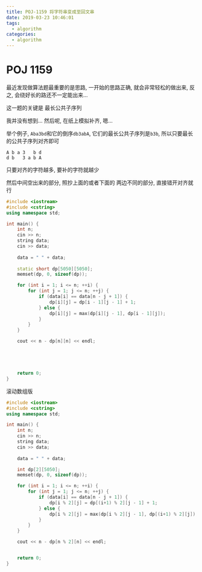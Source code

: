 ```yaml
---
title: POJ-1159 将字符串变成至回文串
date: 2019-03-23 10:46:01
tags:
  - algorithm
categories:
  - algorithm
---
```


# POJ 1159

最近发现做算法题最重要的是思路, 一开始的思路正确, 就会非常轻松的做出来, 反之, 会绕好长的路还不一定能出来...
<!-- more -->

这一题的关键是 最长公共子序列

我并没有想到... 然后呢, 在纸上模拟补齐, 嗯...

举个例子, `Aba3bd`和它的倒序`db3abA`, 它们的最长公共子序列是`b3b`, 所以只要最长的公共子序列对齐即可

```
A b a 3   b d
d b   3 a b A
```

只要对齐的字符越多, 要补的字符就越少

然后中间空出来的部分, 照抄上面的或者下面的
两边不同的部分, 直接错开对齐就行


```c++
#include <iostream>
#include <cstring>
using namespace std;

int main() {
    int n;
    cin >> n;
    string data;
    cin >> data;
    
    data = " " + data;
 
    static short dp[5050][5050];
    memset(dp, 0, sizeof(dp));

    for (int i = 1; i <= n; ++i) {
        for (int j = 1; j <= n; ++j) {
            if (data[i] == data[n - j + 1]) {
                dp[i][j] = dp[i - 1][j - 1] + 1;
            } else {
                dp[i][j] = max(dp[i][j - 1], dp[i - 1][j]);
            }
        }
    }

    cout << n - dp[n][n] << endl;





    return 0;
}

```


滚动数组版
```c++
#include <iostream>
#include <cstring>
using namespace std;

int main() {
    int n;
    cin >> n;
    string data;
    cin >> data;
    
    data = " " + data;

    int dp[2][5050];
    memset(dp, 0, sizeof(dp));

    for (int i = 1; i <= n; ++i) {
        for (int j = 1; j <= n; ++j) {
            if (data[i] == data[n - j + 1]) {
                dp[i % 2][j] = dp[(i+1) % 2][j - 1] + 1;
            } else {
                dp[i % 2][j] = max(dp[i % 2][j - 1], dp[(i+1) % 2][j]);
            }
        }
    }

    cout << n - dp[n % 2][n] << endl;


    return 0;
}


```

